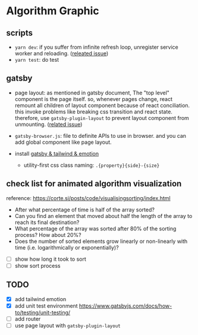 # Algorithm Graphic

## scripts

- `yarn dev`: if you suffer from infinite refresh loop, unregister service worker and reloading. ([releated issue](https://github.com/gatsbyjs/gatsby/issues/10074))
- `yarn test`: do test

## gatsby

- page layout: as mentioned in gatsby document, The "top level" component is the page itself. so, whenever pages change, react remount all children of layout component because of react conciliation. this invoke problems like breaking css transition and react state. therefore, use `gatsby-plugin-layout` to prevent layout component from unmounting. ([related issue](https://www.gatsbyjs.com/docs/how-to/routing/layout-components/))

- `gatsby-browser.js`: file to definite APIs to use in browser. and you can add global component like page layout.

- install [gatsby & tailwind & emotion](https://github.com/ben-rogerson/twin.examples/tree/master/gatsby-emotion)
  - utility-first css class naming: `.{property}{side}-{size}`

## check list for animated algorithm visualization

reference: https://corte.si/posts/code/visualisingsorting/index.html

- After what percentage of time is half of the array sorted?
- Can you find an element that moved about half the length of the array to reach its final destination?
- What percentage of the array was sorted after 80% of the sorting process? How about 20%?
- Does the number of sorted elements grow linearly or non-linearly with time (i.e. logarithmically or exponentially)?

- [ ] show how long it took to sort
- [ ] show sort process

## TODO

- [x] add tailwind emotion
- [x] add unit test environment https://www.gatsbyjs.com/docs/how-to/testing/unit-testing/
- [ ] add router
- [ ] use page layout with `gatsby-plugin-layout`
